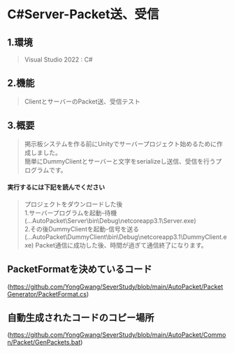 # C#Server-Packet送、受信

## 1.環境
> Visual Studio 2022 : C#

## 2.機能
> ClientとサーバーのPacket送、受信テスト

## 3.概要
> 掲示板システムを作る前にUnityでサーバープロジェクト始めるために作成しました。<br>
> 簡単にDummyClientとサーバーと文字をserializeし送信、受信を行うプログラムです。<br>


#### **実行するには下記を読んでください** 
> プロジェクトをダウンロードした後<br>
> 1.サーバープログラムを起動-待機 (...AutoPacket\Server\bin\Debug\netcoreapp3.1\Server.exe)<br>
> 2.その後DummyClientを起動-信号を送る　(...AutoPacket\DummyClient\bin\Debug\netcoreapp3.1\DummyClient.exe)
> Packet通信に成功した後、時間が過ぎて通信終了になります。

## PacketFormatを決めているコード
(https://github.com/YongGwang/SeverStudy/blob/main/AutoPacket/PacketGenerator/PacketFormat.cs)

## 自動生成されたコードのコピー場所
(https://github.com/YongGwang/SeverStudy/blob/main/AutoPacket/Common/Packet/GenPackets.bat)

